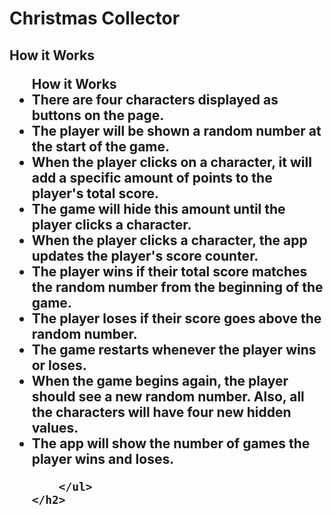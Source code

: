<!DOCTYPE html>
<html lang="en">

<head>
    <meta charset="UTF-8">
    <meta name="viewport" content="width=device-width, initial-scale=1.0">
    <meta http-equiv="X-UA-Compatible" content="ie=edge">
    <title>Document</title>
</head>

<body>
    <h1>Christmas Collector</h1>
    <a href="https://barry727.github.io/Christmas-Collector-/"></a>
    <h2>How it Works
        <ul>How it Works
            <li>There are four characters displayed as buttons on the page.</li>
            <li>The player will be shown a random number at the start of the game.</li>
            <li>When the player clicks on a character, it will add a specific amount of points to the player's total
                score.</li>
            <li>The game will hide this amount until the player clicks a character.</li>
            <li>When the player clicks a character, the app updates the player's score counter.</li>
            <li>The player wins if their total score matches the random number from the beginning of the game.</li>
            <li>The player loses if their score goes above the random number.</li>
            <li>The game restarts whenever the player wins or loses.</li>
            <li>When the game begins again, the player should see a new random number. Also, all the characters will
                have four new hidden values.</li>
            <li>The app will show the number of games the player wins and loses.</li>

        </ul>
    </h2>
</body>

</html>
